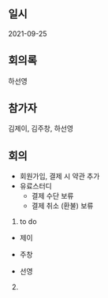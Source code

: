 ## 일시

2021-09-25

## 회의록

하선영

## 참가자

김제이, 김주창, 하선영

## 회의

- 회원가입, 결제 시 약관 추가
- 유료스터디
    - 결제 수단 보류
    - 결제 취소 (환불) 보류
    

1. to do
- 제이

- 주창

- 선영

2. 

